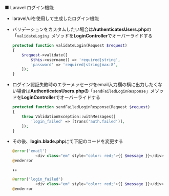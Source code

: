 ■ Laravel ログイン機能

- laravel/uiを使用して生成したログイン機能
- バリデーションをカスタムしたい場合は**AuthenticatesUsers.php**の「`validateLogin`」メソッドを**LoginController**でオーバーライドする
    
    ```php
    protected function validateLogin(Request $request)
    {
        $request->validate([
            $this->username() => 'required|string',
            'password' => 'required|string|max:8',
        ]);
    }
    ```
    
- ログイン認証失敗時のエラーメッセージをemail入力欄の横に出力したくない場合は**AuthenticatesUsers.phpの**「`sendFailedLoginResponse`」メソッドを**LoginController**でオーバーライドする
    
    ```php
    protected function sendFailedLoginResponse(Request $request)
    {
        throw ValidationException::withMessages([
            'login_failed' => [trans('auth.failed')],
        ]);
    }
    ```
    
- その後、**login.blade.php**にて下記のコードを変更する
    
    ```php
    @error('email')
              <div class="em" style="color: red;">{{ $message }}</div>
    @enderror
    
    ↓↓
    
    @error('login_failed')
              <div class="em" style="color: red;">{{ $message }}</div>
    @enderror
    ```